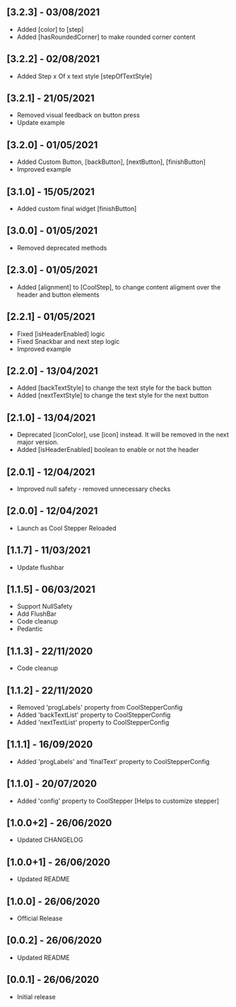 ## [3.2.3] - 03/08/2021
 - Added [color] to [step]
 - Added [hasRoundedCorner] to make rounded corner content

## [3.2.2] - 02/08/2021
 - Added Step x Of x text style [stepOfTextStyle]

## [3.2.1] - 21/05/2021
 - Removed visual feedback on button press
 - Update example

## [3.2.0] - 01/05/2021
 - Added Custom Button, [backButton], [nextButton], [finishButton]
 - Improved example

## [3.1.0] - 15/05/2021
 - Added custom final widget [finishButton]

## [3.0.0] - 01/05/2021
 - Removed deprecated methods

## [2.3.0] - 01/05/2021
 - Added [alignment] to [CoolStep], to change content aligment over the header and button elements

## [2.2.1] - 01/05/2021
 - Fixed [isHeaderEnabled] logic
 - Fixed Snackbar and next step logic
 - Improved example

## [2.2.0] - 13/04/2021
 - Added [backTextStyle] to change the text style for the back button
- Added [nextTextStyle] to change the text style for the next button

## [2.1.0] - 13/04/2021
 - Deprecated [iconColor], use [icon] instead.
 It will be removed in the next major version.
 - Added [isHeaderEnabled] boolean to enable or not the header

## [2.0.1] - 12/04/2021
 - Improved null safety - removed unnecessary checks

## [2.0.0] - 12/04/2021
 - Launch as Cool Stepper Reloaded

## [1.1.7] - 11/03/2021

- Update flushbar

## [1.1.5] - 06/03/2021

- Support NullSafety
- Add FlushBar
- Code cleanup
- Pedantic

## [1.1.3] - 22/11/2020

- Code cleanup

## [1.1.2] - 22/11/2020

- Removed 'progLabels' property from CoolStepperConfig
- Added 'backTextList' property to CoolStepperConfig
- Added 'nextTextList' property to CoolStepperConfig

## [1.1.1] - 16/09/2020

- Added 'progLabels' and 'finalText' property to CoolStepperConfig

## [1.1.0] - 20/07/2020

- Added 'config' property to CoolStepper [Helps to customize stepper]

## [1.0.0+2] - 26/06/2020

- Updated CHANGELOG

## [1.0.0+1] - 26/06/2020

- Updated README

## [1.0.0] - 26/06/2020

- Official Release

## [0.0.2] - 26/06/2020

- Updated README

## [0.0.1] - 26/06/2020

- Initial release
